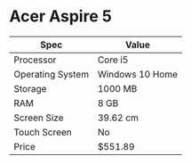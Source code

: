 # Acer Aspire 5

| Spec | Value |
|---|---|
| Processor | Core i5 |
| Operating System | Windows 10 Home |
| Storage | 1000 MB |
| RAM | 8 GB |
| Screen Size | 39.62 cm |
| Touch Screen | No |
| Price | $551.89 |
